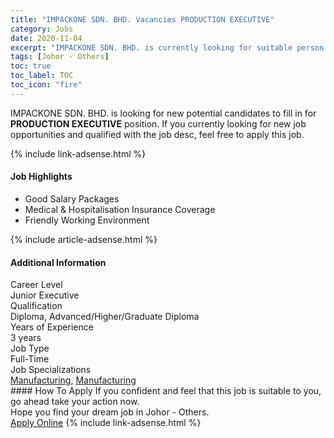 ```yaml
---
title: "IMPACKONE SDN. BHD. Vacancies PRODUCTION EXECUTIVE" 
category: Jobs 
date: 2020-11-04 
excerpt: "IMPACKONE SDN. BHD. is currently looking for suitable person to fill in the PRODUCTION EXECUTIVE which positioned at Johor - Others" 
tags: [Johor - Others] 
toc: true 
toc_label: TOC 
toc_icon: "fire" 
--- 
```


<p>IMPACKONE SDN. BHD. is looking for new potential candidates to fill in for <b>PRODUCTION EXECUTIVE</b> position. If you currently looking for new job opportunities and qualified with the job desc, feel free to apply this job.
</p>{% include link-adsense.html %} 
<div><div><div><h4>Job Highlights</h4></div></div><div><ul><li><div><div><div><div></div></div></div><div><span>Good Salary Packages</span></div></div></li><li><div><div><div><div></div></div></div><div><span>Medical &amp; Hospitalisation Insurance Coverage</span></div></div></li><li><div><div><div><div></div></div></div><div><span>Friendly Working Environment</span></div></div></li></ul></div></div> 
{% include article-adsense.html %} 
<div><div><div><h4>Additional Information</h4></div></div><div><div><div><div><div><div><div><div><span>Career Level</span></div></div><div><span>Junior Executive</span></div></div></div></div><div><div><div><div><div><span>Qualification</span></div></div><div><span>Diploma, Advanced/Higher/Graduate Diploma</span></div></div></div></div><div><div><div><div><div><span>Years of Experience</span></div></div><div><span>3 years</span></div></div></div></div><div><div><div><div><div><span>Job Type</span></div></div><div><span>Full-Time</span></div></div></div></div><div><div><div><div><div><span>Job Specializations</span></div></div><div><span><a href="/en/job-search/manufacturing-jobs/">Manufacturing</a>, <a href="/en/job-search/manufacturing-production-operations-jobs/">Manufacturing</a></span></div></div></div></div></div></div></div></div> 
#### How To Apply 
If you confident and feel that this job is suitable to you, go ahead take your action now. <br/> 
Hope you find your dream job in Johor - Others. <br/> 
<a href="https://www.jobstreet.com.my/en/job/production-executive-4417748?jobId=jobstreet-my-job-4417748&sectionRank=8&token=0~5501bf9d-7b50-46db-b56d-acaba021a6ea&fr=SRP%20View%20In%20New%20Ta" class="btn btn--info" target="_blank" rel="nofollow noopenner">Apply Online</a> 
{% include link-adsense.html %} 
